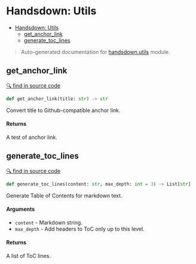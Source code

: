 # Handsdown: Utils

- [Handsdown: Utils](#handsdown-utils)
  - [get_anchor_link](#get_anchor_link)
  - [generate_toc_lines](#generate_toc_lines)

> Auto-generated documentation for [handsdown.utils](../handsdown/utils.py) module.

## get_anchor_link

[🔍 find in source code](../handsdown/utils.py#L9)

```python
def get_anchor_link(title: str) -> str
```
Convert title to Github-compatible anchor link.

#### Returns

A test of anchor link.

## generate_toc_lines

[🔍 find in source code](../handsdown/utils.py#L21)

```python
def generate_toc_lines(content: str, max_depth: int = 3) -> List[str]
```
Generate Table of Contents for markdown text.

#### Arguments

- `content` - Markdown string.
- `max_depth` - Add headers to ToC only up to this level.

#### Returns

A list of ToC lines.
